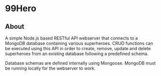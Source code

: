 # 99Hero

## About

A simple Node.js based RESTful API webserver that connects to a MongoDB database containing various superheroes.
CRUD functions can be executed using this API in order to create, remove, update and delete superheroes from an existing database following a predefined schema.

Database schemas are defined internally using Mongoose. MongoDB must be running locally for the webserver to work.
